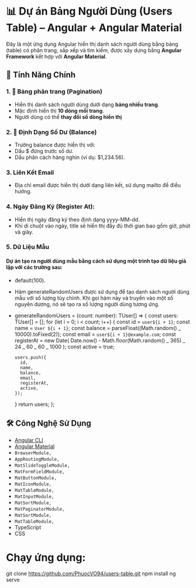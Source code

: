 # 📊 Dự án Bảng Người Dùng (Users Table) – Angular + Angular Material

Đây là một ứng dụng Angular hiển thị danh sách người dùng bằng bảng (table) có phân trang, sắp xếp và tìm kiếm, được xây dựng bằng **Angular Framework** kết hợp với **Angular Material**.

## 🚀 Tính Năng Chính

### 1. 📄 Bảng phân trang (Pagination)

- Hiển thị danh sách người dùng dưới dạng **bảng nhiều trang**.
- Mặc định hiển thị **10 dòng mỗi trang**.
- Người dùng có thể **thay đổi số dòng hiển thị**

### 2. 📄 Định Dạng Số Dư (Balance)

- Trường balance được hiển thị với:
- Dấu $ đứng trước số dư.
- Dấu phân cách hàng nghìn (ví dụ: $1,234.56).

### 3. Liên Kết Email

- Địa chỉ email được hiển thị dưới dạng liên kết, sử dụng mailto để điều hướng.

### 4. Ngày Đăng Ký (Register At):

- Hiển thị ngày đăng ký theo định dạng yyyy-MM-dd.
- Khi di chuột vào ngày, title sẽ hiển thị đầy đủ thời gian bao gồm giờ, phút và giây.

### 5. Dữ Liệu Mẫu

#### Dự án tạo ra người dùng mẫu bằng cách sử dụng một trình tạo dữ liệu giả lập với các trường sau:

- đefault(100).
- Hàm generateRandomUsers được sử dụng để tạo danh sách người dùng mẫu với số lượng tùy chỉnh. Khi gọi hàm này và truyền vào một số nguyên dương, nó sẽ tạo ra số lượng người dùng tương ứng.

- generateRandomUsers = (count: number): TUser[] => {
  const users: TUser[] = [];
  for (let i = 0; i < count; i++) {
  const id = `user${i + 1}`;
  const name = `User ${i + 1}`;
  const balance = parseFloat((Math.random() _ 10000).toFixed(2));
  const email = `user${i + 1}@example.com`;
  const registerAt = new Date(
  Date.now() - Math.floor(Math.random() _ 365) _ 24 _ 60 _ 60 _ 1000
  );
  const active = true;

      users.push({
        id,
        name,
        balance,
        email,
        registerAt,
        active,
      });

  }
  return users;
  };

## 🛠 Công Nghệ Sử Dụng

- [Angular CLI](https://angular.io/)
- [Angular Material](https://material.angular.io/)
- `BrowserModule,`
- `AppRoutingModule,`
- `MatSlideToggleModule,`
- `MatFormFieldModule,`
- `MatButtonModule,`
- `MatIconModule,`
- `MatTableModule,`
- `MatInputModule,`
- `MatSortModule,`
- `MatPaginatorModule,`
- `MatSortModule,`
- `MatTableModule,`
- TypeScript
- CSS

# Chạy ứng dụng:

git clone https://github.com/PhuocVO94/users-table.git
npm install
ng serve
